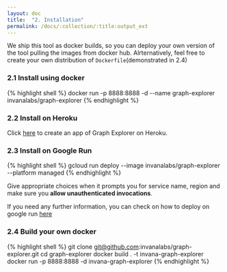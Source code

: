 ```yaml
---
layout: doc
title:  "2. Installation"
permalink: /docs/:collection/:title:output_ext
---
```


We ship this tool as docker builds, so you can deploy 
 your own version of the tool pulling the  images from docker hub.
  Alrternatively, feel free to create your own distribution of 
`Dockerfile`(demonstrated in 2.4)

### 2.1 Install using docker 

{% highlight shell  %}
docker run -p 8888:8888 -d --name graph-explorer invanalabs/graph-explorer
{% endhighlight %}
 
### 2.2 Install on Heroku 

Click [here](https://heroku.com/deploy?template=https://github.com/invanalabs/graph-explorer/tree/master)
to create an app of Graph Explorer on Heroku.

### 2.3 Install on Google Run

{% highlight shell  %}
gcloud run deploy --image invanalabs/graph-explorer --platform managed
{% endhighlight %}

Give appropriate choices when it prompts you for service name, region and make sure 
you **allow unauthenticated invocations**.

If you need  any further information, you can check on how to deploy on google run 
[here](https://cloud.google.com/run/docs/quickstarts/build-and-deploy?authuser=3&_ga=2.76313557.-1934094456.1587553907)


### 2.4 Build your own docker 
{% highlight shell  %}
git clone git@github.com:invanalabs/graph-explorer.git
cd graph-explorer
docker build . -t invana-graph-explorer 
docker run -p 8888:8888 -d invana-graph-explorer
{% endhighlight %}


